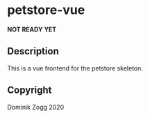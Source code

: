 # petstore-vue

**NOT READY YET**

## Description

This is a vue frontend for the petstore skeleton.

## Copyright

Dominik Zogg 2020
